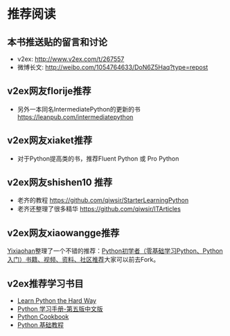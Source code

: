 # 推荐阅读

## 本书推送贴的留言和讨论

- v2ex: http://www.v2ex.com/t/267557
- 微博长文: http://weibo.com/1054764633/DoN6Z5Haq?type=repost

## v2ex网友florije推荐

- 另外一本同名IntermediatePython的更新的书  https://leanpub.com/intermediatepython

## v2ex网友xiaket推荐

- 对于Python提高类的书，推荐Fluent Python 或 Pro Python

## v2ex网友shishen10 推荐

- 老齐的教程 https://github.com/qiwsir/StarterLearningPython
- 老齐还整理了很多精华 https://github.com/qiwsir/ITArticles

## v2ex网友xiaowangge推荐

[Yixiaohan](https://github.com/Yixiaohan)整理了一个不错的推荐：[Python初学者（零基础学习Python、Python入门）书籍、视频、资料、社区推荐](https://github.com/Yixiaohan/codeparkshare)大家可以前去Fork。

## v2ex推荐学习书目

- [Learn Python the Hard Way](https://flyouting.gitbooks.io/learn-python-the-hard-way-cn/content/)
- [Python 学习手册-第五版中文版](https://www.gitbook.com/book/yulongjun/learning-python-in-chinese/details) 
- [Python Cookbook](http://python3-cookbook.readthedocs.org/zh_CN/latest/)
- [Python 基础教程](https://book.douban.com/subject/4866934/)
